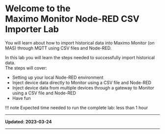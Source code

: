 # Welcome to the </br>Maximo Monitor Node-RED CSV Importer Lab
You will learn about how to import historical data into Maximo Monitor (on MAS) through MQTT using CSV files and Node-RED.

In this lab you will learn the steps needed to successfully import historical data.</br>
The steps will cover:

* Setting up your local Node-RED environment
* Inject device data directly to Monitor using a CSV file and Node-RED
* Inject device data from multiple devices through a gateway to Monitor using a CSV file and Node-RED
* Have fun

!!! note
    Expected time needed to run the complete lab: less than 1 hour


---

**Updated: 2023-03-24**

---